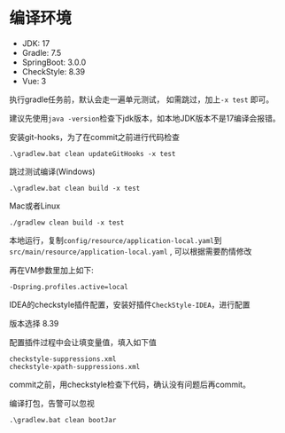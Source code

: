 # 编译环境

- JDK: 17
- Gradle: 7.5
- SpringBoot: 3.0.0
- CheckStyle: 8.39
- Vue: 3

执行gradle任务前，默认会走一遍单元测试， 如需跳过，加上`-x test` 即可。

建议先使用`java -version`检查下jdk版本，如本地JDK版本不是17编译会报错。

安装git-hooks，为了在commit之前进行代码检查

```
.\gradlew.bat clean updateGitHooks -x test
```

跳过测试编译(Windows)

```
.\gradlew.bat clean build -x test
```

Mac或者Linux

```
./gradlew clean build -x test
```

本地运行，复制`config/resource/application-local.yaml`到`src/main/resource/application-local.yaml`
, 可以根据需要酌情修改

再在VM参数里加上如下:

```text
-Dspring.profiles.active=local
```

IDEA的checkstyle插件配置，安装好插件`CheckStyle-IDEA`，进行配置

版本选择 8.39

配置插件过程中会让填变量值，填入如下值

```text
checkstyle-suppressions.xml
checkstyle-xpath-suppressions.xml
```

commit之前，用checkstyle检查下代码，确认没有问题后再commit。

编译打包，告警可以忽视

```text
.\gradlew.bat clean bootJar
```